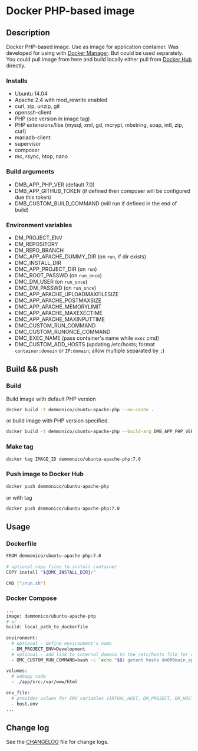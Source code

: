 # Docker PHP-based image

## Description

Docker PHP-based image. Use as image for application container.
Was developed for using with [Docker Manager](https://github.com/demmonico/docker-manager/). 
But could be used separately.
You could pull image from here and build locally either pull from [Docker Hub](https://hub.docker.com/r/demmonico/ubuntu-apache-php/) directly.


### Installs

- Ubuntu 14.04
- Apache 2.4 with mod_rewrite enabled
- curl, zip, unzip, git
- openssh-client
- PHP (see version in image tag)
- PHP extensions/libs (mysql, xml, gd, mcrypt, mbstring, soap, intl, zip, curl)
- mariadb-client
- supervisor
- composer
- mc, rsync, htop, nano


### Build arguments

- DMB_APP_PHP_VER (default 7.0)
- DMB_APP_GITHUB_TOKEN (if defined then composer will be configured due this token)
- DMB_CUSTOM_BUILD_COMMAND (will run if defined in the end of build)


### Environment variables

- DM_PROJECT_ENV
- DM_REPOSITORY
- DM_REPO_BRANCH
- DMC_APP_APACHE_DUMMY_DIR (on `run`, if dir exists)
- DMC_INSTALL_DIR
- DMC_APP_PROJECT_DIR (on `run`)
- DMC_ROOT_PASSWD (on `run_once`)
- DMC_DM_USER  (on `run_once`)
- DMC_DM_PASSWD  (on `run_once`)
- DMC_APP_APACHE_UPLOADMAXFILESIZE
- DMC_APP_APACHE_POSTMAXSIZE
- DMC_APP_APACHE_MEMORYLIMIT
- DMC_APP_APACHE_MAXEXECTIME
- DMC_APP_APACHE_MAXINPUTTIME
- DMC_CUSTOM_RUN_COMMAND
- DMC_CUSTOM_RUNONCE_COMMAND
- DMC_EXEC_NAME (pass container's name while `exec` cmd)
- DMC_CUSTOM_ADD_HOSTS (updating /etc/hosts; format `container:domain` or `IP:domain`; allow multiple separated by `;`)


## Build && push

### Build

Build image with default PHP version
```sh
docker build -t demmonico/ubuntu-apache-php --no-cache .
```
or build image with PHP version specified.
```sh
docker build -t demmonico/ubuntu-apache-php --build-arg DMB_APP_PHP_VER=7.0 --no-cache .
```

### Make tag

```sh
docker tag IMAGE_ID demmonico/ubuntu-apache-php:7.0
```

### Push image to Docker Hub

```sh
docker push demmonico/ubuntu-apache-php
```
or with tag
```sh
docker push demmonico/ubuntu-apache-php:7.0
```


## Usage

### Dockerfile

```sh
FROM demmonico/ubuntu-apache-php:7.0
  
# optional copy files to install container
COPY install "${DMC_INSTALL_DIR}/"
  
CMD ["/run.sh"]
```

### Docker Compose

```sh
...
image: demmonico/ubuntu-apache-php
# or
build: local_path_to_dockerfile
  
environment:
  # optional - define environment's name
  - DM_PROJECT_ENV=Development
  # optional - add link to internal domain to the /etc/hosts file for container named dm000main_app_1
  - DMC_CUSTOM_RUN_COMMAND=bash -c `echo "$$( getent hosts dm000main_app_1 | awk '{ print $$1 }' ) dc" >> /etc/hosts`
  
volumes:
  # webapp code
  - ./app/src:/var/www/html
  
env_file:
  # provides values for ENV variables VIRTUAL_HOST, DM_PROJECT, DM_HOST_USER_NAME, DM_HOST_USER_ID
  - host.env
...
```


## Change log

See the [CHANGELOG](CHANGELOG.md) file for change logs.
